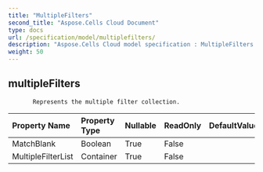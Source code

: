 ```yaml
---
title: "MultipleFilters"
second_title: "Aspose.Cells Cloud Document"
type: docs
url: /specification/model/multiplefilters/
description: "Aspose.Cells Cloud model specification : MultipleFilters. Effortlessly handle Excel and other spreadsheet documents with features like opening, generating, editing, splitting, merging, comparing, and converting."
weight: 50
---
```


## **multipleFilters**

           Represents the multiple filter collection.            

| Property Name | Property Type | Nullable |  ReadOnly | DefaultValue | Description | 
| :- | :- | :- |:- |  :- | :- |
| MatchBlank | Boolean | True |  False |  |  |  
| MultipleFilterList | Container | True |  False |  |  |  

